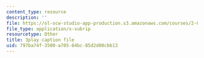 ```yaml
---
content_type: resource
description: ''
file: https://ol-ocw-studio-app-production.s3.amazonaws.com/courses/2-003sc-engineering-dynamics-fall-2011/797ba74f3500a70584bc85d2d00cbb13_osyKjTQuwlk.srt
file_type: application/x-subrip
resourcetype: Other
title: 3play caption file
uid: 797ba74f-3500-a705-84bc-85d2d00cbb13
---
```

